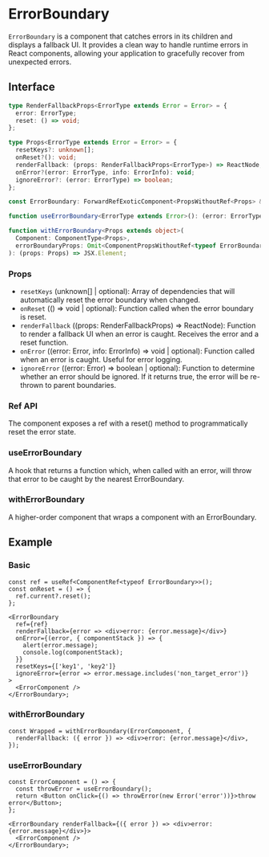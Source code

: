 # ErrorBoundary

`ErrorBoundary` is a component that catches errors in its children and displays a fallback UI.
It provides a clean way to handle runtime errors in React components, allowing your application to gracefully recover from unexpected errors.

## Interface

```ts
type RenderFallbackProps<ErrorType extends Error = Error> = {
  error: ErrorType;
  reset: () => void;
};

type Props<ErrorType extends Error = Error> = {
  resetKeys?: unknown[];
  onReset?(): void;
  renderFallback: (props: RenderFallbackProps<ErrorType>) => ReactNode;
  onError?(error: ErrorType, info: ErrorInfo): void;
  ignoreError?: (error: ErrorType) => boolean;
};

const ErrorBoundary: ForwardRefExoticComponent<PropsWithoutRef<Props> & RefAttributes<{ reset(): void }>>;

function useErrorBoundary<ErrorType extends Error>(): (error: ErrorType) => void;

function withErrorBoundary<Props extends object>(
  Component: ComponentType<Props>,
  errorBoundaryProps: Omit<ComponentPropsWithoutRef<typeof ErrorBoundary>, 'children'>
): (props: Props) => JSX.Element;
```

### Props

- `resetKeys` (unknown[] | optional): Array of dependencies that will automatically reset the error boundary when changed.
- `onReset` (() => void | optional): Function called when the error boundary is reset.
- `renderFallback` ((props: RenderFallbackProps) => ReactNode): Function to render a fallback UI when an error is caught.
  Receives the error and a reset function.
- `onError` ((error: Error, info: ErrorInfo) => void | optional): Function called when an error is caught.
  Useful for error logging.
- `ignoreError` ((error: Error) => boolean | optional): Function to determine whether an error should be ignored.
  If it returns true, the error will be re-thrown to parent boundaries.

### Ref API

The component exposes a ref with a reset() method to programmatically reset the error state.

### useErrorBoundary

A hook that returns a function which, when called with an error, will throw that error to be caught by the nearest ErrorBoundary.

### withErrorBoundary

A higher-order component that wraps a component with an ErrorBoundary.

## Example

### Basic

```tsx
const ref = useRef<ComponentRef<typeof ErrorBoundary>>();
const onReset = () => {
  ref.current?.reset();
};

<ErrorBoundary
  ref={ref}
  renderFallback={error => <div>error: {error.message}</div>}
  onError={(error, { componentStack }) => {
    alert(error.message);
    console.log(componentStack);
  }}
  resetKeys={['key1', 'key2']}
  ignoreError={error => error.message.includes('non_target_error')}
>
  <ErrorComponent />
</ErrorBoundary>;
```

### withErrorBoundary

```tsx
const Wrapped = withErrorBoundary(ErrorComponent, {
  renderFallback: ({ error }) => <div>error: {error.message}</div>,
});
```

### useErrorBoundary

```tsx
const ErrorComponent = () => {
  const throwError = useErrorBoundary();
  return <Button onClick={() => throwError(new Error('error'))}>throw error</Button>;
};

<ErrorBoundary renderFallback={({ error }) => <div>error: {error.message}</div>}>
  <ErrorComponent />
</ErrorBoundary>;
```
